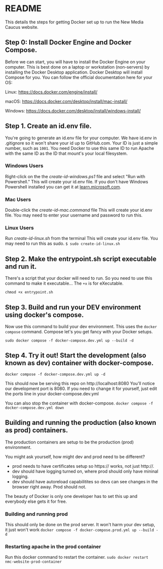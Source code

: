 # README

This details the steps for getting Docker set up to run the New Media Caucus website.

## Step 0: Install Docker Engine and Docker Compose.
Before we can start, you will have to install the Docker Engine on your computer. This is best done on a laptop or workstation (non-servers) by installing the Docker Desktop application. Docker Desktop will install Compose for you.
You can follow the official documentation here for your OS:

Linux: https://docs.docker.com/engine/install/

macOS: https://docs.docker.com/desktop/install/mac-install/

Windows: https://docs.docker.com/desktop/install/windows-install/

## Step 1. Create an id.env file.
You're going to generate an id.env file for your computer. We have id.env in .gitignore so it won't share your id up to GitHub.com. Your ID is just a simple number, such as ```1001```. You need Docker to use this same ID to run Apache with the same ID as the ID that mount's your local filesystem.

### Windows Users
Right-click on the the *create-id-windows.ps1* file and select "Run with Powershell." 
This will create your id.env file. If you don't have Windows Powershell installed you can get it at [learn.microsoft.com](https://learn.microsoft.com/powershell/scripting/overview?view=powershell-7.1). 

### Mac Users
Double-click the *create-id-mac.command* file
This will create your id.env file.
You may need to enter your username and password to run this.

### Linux Users
Run *create-id-linux.sh* from the terminal 
This will create your id.env file. You may need to run this as sudo.
```$ sudo create-id-linux.sh```



## Step 2. Make the entrypoint.sh script executable and run it.
There's a script that your docker will need to run. So you need to use this command to make it executable... The ```+x``` is for eXecutable.

```chmod +x entrypoint.sh```

## Step 3. Build and run your DEV environment using docker's compose.
Now use this command to build your dev environment. This uses the ```docker compose``` command. Compose let's you get fancy with your Docker setups.

```sudo docker compose -f docker-compose.dev.yml up --build -d```

## Step 4. Try it out! Start the development (also known as dev) container with docker-compose.
```docker compose -f docker-compose.dev.yml up -d```

This should now be serving this repo on http://localhost:8080
You'll notice our development port is 8080. If you need to change it for yourself, just edit the ports line in your docker-compose.dev.yml

You can also stop the container with docker-compose.
```docker compose -f docker-compose.dev.yml down```

## Building and running the production (also known as prod) containers.
The production containers are setup to be the production (prod) environment. 

You might ask yourself, how might dev and prod need to be different?
- prod needs to have certificates setup so https:// works, not just http://.
- dev should have logging turned on, where prod should only have mininal logging.
- dev should have autoreload capabilitites so devs can see changes in the browser right away. Prod should not.

The beauty of Docker is only one developer has to set this up and everybody else gets it for free.

### Building and running prod
This should only be done on the prod server. It won't harm your dev setup, it just won't work
```docker compose -f docker-compose.prod.yml up --build -d```

### Restarting apache in the prod container
Run this docker command to restart the container.
```sudo docker restart nmc-website-prod-container```


